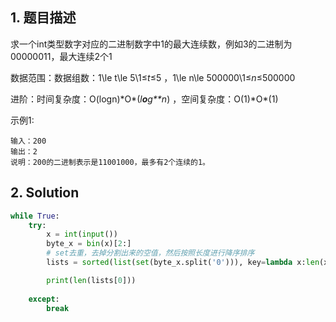 ## 1. 题目描述

求一个int类型数字对应的二进制数字中1的最大连续数，例如3的二进制为00000011，最大连续2个1

数据范围：数据组数：1\le t\le 5\1≤*t*≤5 ，1\le n\le 500000\1≤*n*≤500000 

进阶：时间复杂度：O(logn)\*O*(*l**o**g**n*) ，空间复杂度：O(1)\*O*(1) 



示例1:

```
输入：200
输出：2
说明：200的二进制表示是11001000，最多有2个连续的1。
```



## 2. Solution

```python
while True:
    try:
        x = int(input())
        byte_x = bin(x)[2:]
        # set去重，去掉分割出来的空值，然后按照长度进行降序排序
        lists = sorted(list(set(byte_x.split('0'))), key=lambda x:len(x),reverse=True)

        print(len(lists[0]))
            
    except:
        break
```

